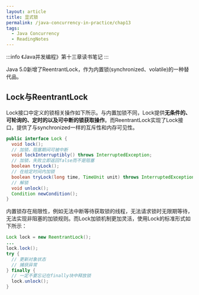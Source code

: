 ```yaml
---
layout: article
title: 显式锁
permalink: /java-concurrency-in-practice/chap13
tags:
  - Java Concurrency
  - ReadingNotes
---
```


:::info
《Java并发编程》第十三章读书笔记
:::

Java 5.0新增了ReentrantLock，作为内置锁(synchronized、volatile)的一种替代品。

## Lock与ReentrantLock

Lock接口中定义的锁相关操作如下所示。与内置加锁不同，Lock提供**无条件的、可轮询的、定时的以及可中断的锁获取操作**。而ReentrantLock实现了Lock接口，提供了与synchronized一样的互斥性和内存可见性。

```java
public interface Lock {
  void lock();
  // 加锁，阻塞期间可被中断
  void lockInterruptibly() throws InterruptedException;
  // 加锁，失败立即返回false而不是阻塞
  boolean tryLock();
  // 在给定时间内加锁
  boolean tryLock(long time, TimeUnit unit) throws InterruptedException;
  // 解锁
  void unlock();
  Condition newCondition();
}
```

内置锁存在局限性，例如无法中断等待获取锁的线程，无法请求锁时无限期等待，无法实现非阻塞的加锁规则。而Lock加锁机制更加灵活，使用Lock的标准形式如下所示：

```java
Lock lock = new ReentrantLock();
...
lock.lock();
try {
  // 更新对象状态
  // 捕获异常
} finally {
  // 一定不要忘记在finally块中释放锁
  lock.unlock();
}
```
